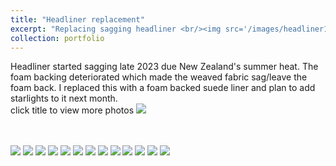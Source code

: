 ```yaml
---
title: "Headliner replacement"
excerpt: "Replacing sagging headliner <br/><img src='/images/headliner12.jpg'>"
collection: portfolio
---
```


Headliner started sagging late 2023 due New Zealand's summer heat. The foam backing deteriorated which made the weaved fabric sag/leave the foam back. I replaced this with a foam backed suede liner and plan to add starlights to it next month. <br/> click title to view more photos
<img src='/images/headliner12.jpg'>

<br/>
<br/>
<img src='/images/headliner1.jpg'>
<img src='/images/headliner2.jpg'>
<img src='/images/headliner3.jpg'>
<img src='/images/headliner4.jpg'>
<img src='/images/headliner5.jpg'>
<img src='/images/headliner6.jpg'>
<img src='/images/headliner7.jpg'>
<img src='/images/headliner8.jpg'>
<img src='/images/headliner9.jpg'>
<img src='/images/headliner10.jpg'>
<img src='/images/headliner11.jpg'>
<img src='/images/headliner12.jpg'>
<img src='/images/headliner13.jpg'>
